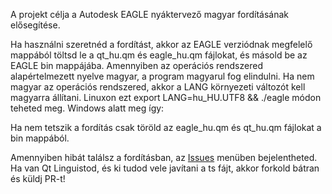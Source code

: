 
A projekt célja a Autodesk EAGLE nyáktervező magyar fordításának elősegítése.

Ha használni szeretnéd a fordítást, akkor az EAGLE verziódnak megfelelő mappából töltsd le a qt_hu.qm és eagle_hu.qm fájlokat, és másold be az EAGLE bin mappájába. Amennyiben az operációs rendszered alapértelmezett nyelve magyar, a program magyarul fog elindulni. Ha nem magyar az operációs rendszered, akkor a LANG környezeti változót kell magyarra állítani. Linuxon ezt export LANG=hu_HU.UTF8 && ./eagle módon teheted meg. Windows alatt meg így:

Ha nem tetszik a fordítás csak töröld az eagle_hu.qm és qt_hu.qm fájlokat a bin mappából. 

Amennyiben hibát találsz a fordításban, az [Issues](https://github.com/martonmiklos/eagle-hungarian-translation/issues) menüben bejelentheted. Ha van Qt Linguistod, és ki tudod vele javítani a ts fájt, akkor forkold bátran és küldj PR-t! 
